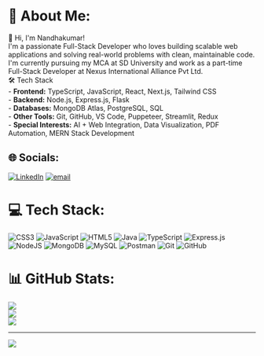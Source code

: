 # 💫 About Me:
👋 Hi, I'm Nandhakumar!<br>I'm a passionate Full-Stack Developer who loves building scalable web applications and solving real-world problems with clean, maintainable code. I'm currently pursuing my MCA at SD University and work as a part-time Full-Stack Developer at Nexus International Alliance Pvt Ltd.<br>🛠️ Tech Stack<br>- **Frontend:** TypeScript, JavaScript, React, Next.js, Tailwind CSS<br>- **Backend:** Node.js, Express.js, Flask<br>- **Databases:** MongoDB Atlas, PostgreSQL, SQL<br>- **Other Tools:** Git, GitHub, VS Code, Puppeteer, Streamlit, Redux<br>- **Special Interests:** AI + Web Integration, Data Visualization, PDF Automation, MERN Stack Development<br>


## 🌐 Socials:
[![LinkedIn](https://img.shields.io/badge/LinkedIn-%230077B5.svg?logo=linkedin&logoColor=white)](https://linkedin.com/in/nandhakumar27) [![email](https://img.shields.io/badge/Email-D14836?logo=gmail&logoColor=white)](mailto:nandhakumar272002@gmail.com) 

# 💻 Tech Stack:
![CSS3](https://img.shields.io/badge/css3-%231572B6.svg?style=for-the-badge&logo=css3&logoColor=white) ![JavaScript](https://img.shields.io/badge/javascript-%23323330.svg?style=for-the-badge&logo=javascript&logoColor=%23F7DF1E) ![HTML5](https://img.shields.io/badge/html5-%23E34F26.svg?style=for-the-badge&logo=html5&logoColor=white) ![Java](https://img.shields.io/badge/java-%23ED8B00.svg?style=for-the-badge&logo=openjdk&logoColor=white) ![TypeScript](https://img.shields.io/badge/typescript-%23007ACC.svg?style=for-the-badge&logo=typescript&logoColor=white) ![Express.js](https://img.shields.io/badge/express.js-%23404d59.svg?style=for-the-badge&logo=express&logoColor=%2361DAFB) ![NodeJS](https://img.shields.io/badge/node.js-6DA55F?style=for-the-badge&logo=node.js&logoColor=white) ![MongoDB](https://img.shields.io/badge/MongoDB-%234ea94b.svg?style=for-the-badge&logo=mongodb&logoColor=white) ![MySQL](https://img.shields.io/badge/mysql-4479A1.svg?style=for-the-badge&logo=mysql&logoColor=white) ![Postman](https://img.shields.io/badge/Postman-FF6C37?style=for-the-badge&logo=postman&logoColor=white) ![Git](https://img.shields.io/badge/git-%23F05033.svg?style=for-the-badge&logo=git&logoColor=white) ![GitHub](https://img.shields.io/badge/github-%23121011.svg?style=for-the-badge&logo=github&logoColor=white)
# 📊 GitHub Stats:
![](https://github-readme-stats.vercel.app/api?username=27nandha&theme=dark&hide_border=false&include_all_commits=false&count_private=false)<br/>
![](https://nirzak-streak-stats.vercel.app/?user=27nandha&theme=dark&hide_border=false)<br/>
![](https://github-readme-stats.vercel.app/api/top-langs/?username=27nandha&theme=dark&hide_border=false&include_all_commits=false&count_private=false&layout=compact)

---
[![](https://visitcount.itsvg.in/api?id=27nandha&icon=0&color=0)](https://visitcount.itsvg.in)

<!-- Proudly created with GPRM ( https://gprm.itsvg.in ) -->
